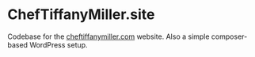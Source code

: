 ChefTiffanyMiller.site
==========

Codebase for the [cheftiffanymiller.com](https://cheftiffanymiller.com) website.  Also a simple composer-based WordPress setup.
